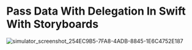 # Pass Data With Delegation In Swift With Storyboards
![simulator_screenshot_254EC9B5-7FA8-4ADB-8845-1E6C4752E187](https://github.com/AbdielMg007/PassData/assets/55472678/8b6be94c-ab96-4a5d-a117-438ca69c7ada)
